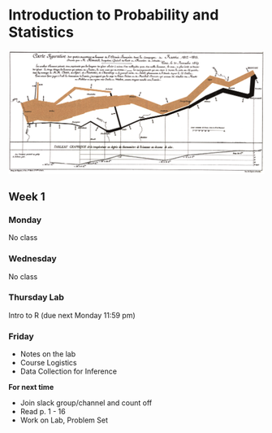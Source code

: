 # Introduction to Probability and Statistics

![](figs/minard.png)

## Week 1

### Monday

No class

### Wednesday

No class

### Thursday Lab

Intro to R (due next Monday 11:59 pm)

### Friday

- Notes on the lab
- Course Logistics
- Data Collection for Inference

**For next time**
- Join slack group/channel and count off
- Read p. 1 - 16
- Work on Lab, Problem Set
